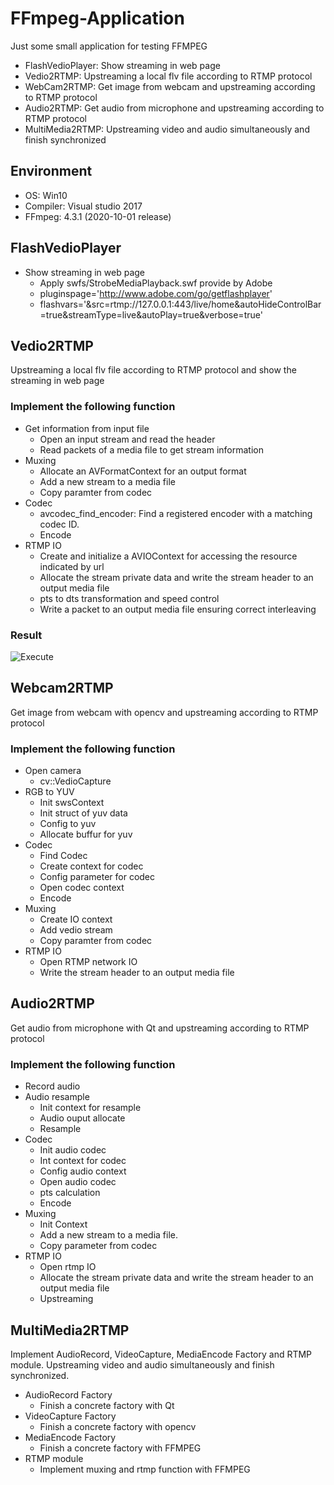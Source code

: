 # FFmpeg-Application
Just some small application for testing FFMPEG
 - FlashVedioPlayer: Show streaming in web page
 - Vedio2RTMP: Upstreaming a local flv file according to RTMP protocol
 - WebCam2RTMP: Get image from webcam and upstreaming according to RTMP protocol
 - Audio2RTMP: Get audio from microphone and upstreaming according to RTMP protocol
 - MultiMedia2RTMP: Upstreaming video and audio simultaneously and finish synchronized 

## Environment
- OS: Win10
- Compiler: Visual studio 2017
- FFmpeg: 4.3.1 (2020-10-01 release)

## FlashVedioPlayer
- Show streaming in web page
  - Apply swfs/StrobeMediaPlayback.swf provide by Adobe
  - pluginspage='http://www.adobe.com/go/getflashplayer' 
  - flashvars='&src=rtmp://127.0.0.1:443/live/home&autoHideControlBar=true&streamType=live&autoPlay=true&verbose=true'

## Vedio2RTMP
Upstreaming a local flv file according to RTMP protocol and show the streaming in web page
### Implement the following function
- Get information from input file
  - Open an input stream and read the header
  - Read packets of a media file to get stream information
- Muxing
  - Allocate an AVFormatContext for an output format
  - Add a new stream to a media file
  - Copy paramter from codec
- Codec 
  - avcodec_find_encoder: Find a registered encoder with a matching codec ID.
  - Encode
- RTMP IO
  - Create and initialize a AVIOContext for accessing the resource indicated by url
  - Allocate the stream private data and write the stream header to an output media file
  - pts to dts transformation and speed control
  - Write a packet to an output media file ensuring correct interleaving

### Result
![Execute](Vedio2RTMP/result/RTMPStreaming.gif)


## Webcam2RTMP
Get image from webcam with opencv and upstreaming according to RTMP protocol

### Implement the following function
- Open camera
  - cv::VedioCapture
- RGB to YUV
  - Init swsContext
  - Init struct of yuv data
  - Config to yuv
  - Allocate buffur for yuv
- Codec
  - Find Codec
  - Create context for codec
  - Config parameter for codec
  - Open codec context 
  - Encode
- Muxing
  - Create IO context
  - Add vedio stream
  - Copy paramter from codec
- RTMP IO
  - Open RTMP network IO
  - Write the stream header to an output media file


## Audio2RTMP
Get audio from microphone  with Qt and upstreaming according to RTMP protocol

### Implement the following function
- Record audio
- Audio resample
  - Init context for resample
  - Audio ouput allocate
  - Resample
- Codec
  - Init audio codec
  - Int context for codec
  - Config audio context 
  - Open audio codec
  - pts calculation
  - Encode
- Muxing
  - Init Context
  - Add a new stream to a media file.
  - Copy parameter from codec
- RTMP IO
  - Open rtmp IO
  - Allocate the stream private data and write the stream header to an output media file
  - Upstreaming

## MultiMedia2RTMP

Implement AudioRecord, VideoCapture, MediaEncode Factory and RTMP module. Upstreaming video and audio simultaneously and finish synchronized.

- AudioRecord Factory
  - Finish a concrete factory with Qt
- VideoCapture Factory
  - Finish a concrete factory with opencv
- MediaEncode Factory
  - Finish a concrete factory with FFMPEG
- RTMP module
  -  Implement muxing and rtmp function with FFMPEG